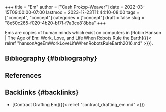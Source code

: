 +++
title = "Em"
author = ["Cash Prokop-Weaver"]
date = 2022-03-15T09:00:00-07:00
lastmod = 2023-12-23T11:44:10-08:00
tags = ["concept", "concept"]
categories = ["concept"]
draft = false
slug = "8e50c265-f020-4b20-bf7f-f7a3ce818bba"
+++

Ems are copies of human minds which exist on computers in [Robin Hanson | The Age of Em: Work, Love, and Life When Robots Rule the Earth]({{< relref "hansonAgeEmWorkLoveLifeWhenRobotsRuleEarth2016.md" >}}).


## Bibliography {#bibliography}

## References

<style>.csl-entry{text-indent: -1.5em; margin-left: 1.5em;}</style><div class="csl-bib-body">
</div>



## Backlinks {#backlinks}

-   [Contract Drafting Em]({{< relref "contract_drafting_em.md" >}})
